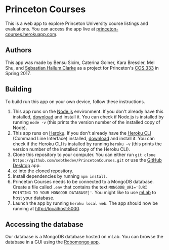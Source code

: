# Princeton Courses
This is a web app to explore Princeton University course listings and evaluations. You can access the app live at [princeton-courses.herokuapp.com](https://princeton-courses.herokuapp.com).

## Authors
This app was made by Bensu Sicim, Caterina Golner, Kara Bressler, Mel Shu, and [Sebastian Hallum Clarke](http://www.zibity.com) as a project for Princeton's [COS 333](http://www.cs.princeton.edu/courses/archive/spring17/cos333/) in Spring 2017.

## Building
To build run this app on your own device, follow these instructions.

1. This app runs on the [Node.js](https://nodejs.org/) environment. If you don't already have this installed, [download]((https://nodejs.org/)) and install it. You can check if Node.js is installed by running `node -v` (this prints the version number of the installed copy of Node).
2. This app runs on [Heroku](http://www.heroku.com). If you don't already have the [Heroku CLI](https://devcenter.heroku.com/articles/heroku-cli) (Command Line Interface) installed, [download](https://devcenter.heroku.com/articles/heroku-cli) and install it. You can check if the Heroku CLI is installed by running `heroku -v` (this prints the version number of the installed copy of the Heroku CLI).
3. Clone this repository to your computer. You can either run `git clone https://github.com/sebthedev/PrincetonCourses.git` or use the [GitHub Desktop](https://desktop.github.com) app.
4. `cd` into the cloned repository.
5. Install dependencies by running `npm install`.
6. Princeton Courses needs to be connected to a MongoDB database. Create a file called `.env` that contains the text `MONGODB_URI='[URI POINTING TO YOUR MONGODB DATABASE]'`. You might like to use [mLab](https://www.mlab.com) to host your database.
7. Launch the app by running `heroku local web`. The app should now be running at [http://localhost:5000](http://localhost:5000).

## Accessing the database
Our database is a MongoDB database hosted on mLab. You can browse the database in a GUI using the [Robomongo app](https://robomongo.org).
